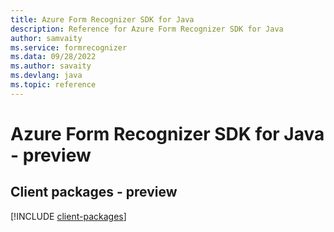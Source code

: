 ```yaml
---
title: Azure Form Recognizer SDK for Java
description: Reference for Azure Form Recognizer SDK for Java
author: samvaity
ms.service: formrecognizer
ms.data: 09/28/2022
ms.author: savaity
ms.devlang: java
ms.topic: reference
---
```

# Azure Form Recognizer SDK for Java - preview

## Client packages - preview
[!INCLUDE [client-packages](form-recognizer-client-index.md)]